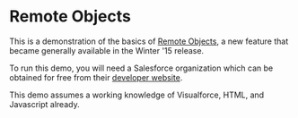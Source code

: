 Remote Objects
===

This is a demonstration of the basics of [Remote Objects](https://developer.salesforce.com/docs/atlas.en-us.pages.meta/pages/pages_remote_objects.htm), a new feature that became generally available in the Winter '15 release.

To run this demo, you will need a Salesforce organization which can be obtained for free from their [developer website](https://developer.salesforce.com/).

This demo assumes a working knowledge of Visualforce, HTML, and Javascript already.